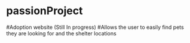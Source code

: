 # passionProject
#Adoption website (Still In progress)
#Allows the user to easily find pets they are looking for and the shelter locations
